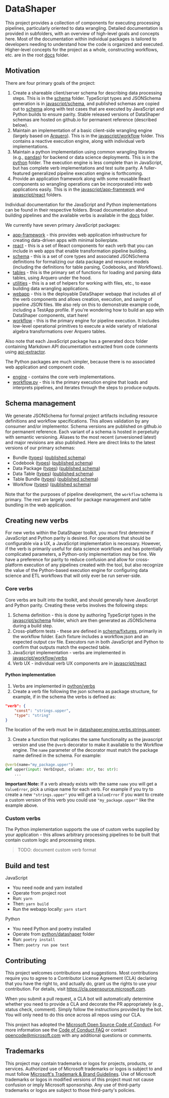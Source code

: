 # DataShaper

This project provides a collection of components for executing processing pipelines, particularly oriented to data wrangling. Detailed documentation is provided in subfolders, with an overview of high-level goals and concepts here. Most of the documentation within individual packages is tailored to developers needing to understand how the code is organized and executed. Higher-level concepts for the project as a whole, constructing workflows, etc. are in the root [docs](./docs/) folder.

## Motivation

There are four primary goals of the project:

1.  Create a shareable client/server schema for describing data processing steps. This is in the [schema](./schema) folder. TypeScript types and JSONSchema generation is in [javascript/schema](./javascript/schema), and published schemas are copied out to [schema](./schema) along with test cases that are executed by JavaScript and Python builds to ensure parity. Stable released versions of DataShaper schemas are hosted on github.io for permanent reference (described below).
2.  Maintain an implementation of a basic client-side wrangling engine (largely based on [Arquero](https://github.com/uwdata/arquero)). This is in the [javascript/workflow](./javascript/workflow) folder. This contains a reactive execution engine, along with individual verb implementations.
3.  Maintain a python implementation using common wrangling libraries (e.g., [pandas](https://pandas.pydata.org/)) for backend or data science deployments. This is in the [python](./python) folder. The execution engine is less complete than in JavaScript, but has complete verb implementations and test suite parity. A fuller-featured generalized pipeline execution engine is forthcoming.
4.  Provide an application framework along with some reusable React components so wrangling operations can be incorporated into web applications easily. This is in the [javascript/app-framework](./javascript/app-framework) and [javascript/react](./javascript/react) folders.

Individual documentation for the JavaScript and Python implementations can be found in their respective folders. Broad documentation about building pipelines and the available verbs is available in the [docs](docs) folder.

We currently have seven primary JavaScript packages:

- [app-framework](javascript/app-framework/docs/markdown/index.md) - this provides web application infrastructure for creating data-driven apps with minimal boilerplate.
- [react](javascript/react/docs/markdown/index.md) - this is a set of React components for each verb that you can include in web apps that enable transformation pipeline building.
- [schema](javascript/schema/docs/markdown/index.md) - this is a set of core types and associated JSONSchema definitions for formalizing our data package and resource models (including the definitions for table parsing, Codebooks, and Workflows).
- [tables](javascript/tables/docs/markdown/index.md) - this is the primary set of functions for loading and parsing data tables, using Arquero under the hood.
- [utilities](javascript/utilities/docs/markdown/index.md) - this is a set of helpers for working with files, etc., to ease building data wrangling applications.
- [webapp](javascript/webapp) - this is the deployable DataShaper webapp that includes all of the verb components and allows creation, execution, and saving of pipeline JSON files. We also rely on this to demonstrate example code, including a TestApp profile. If you're wondering how to build an app with DataShaper components, start here!
- [workflow](javascript/workflow/docs/markdown/index.md) - this is the primary engine for pipeline execution. It includes low-level operational primitives to execute a wide variety of relational algebra transformations over Arquero tables.

Also note that each JavaScript package has a generated docs folder containing Markdown API documentation extracted from code comments using [api-extractor](https://api-extractor.com/).

The Python packages are much simpler, because there is no associated web application and component code.

- [engine](./python/datashaper/datashaper/engine/) - contains the core verb implementations.
- [workflow.py](./python/datashaper/datashaper/workflow.py) - this is the primary execution engine that loads and interprets pipelines, and iterates through the steps to produce outputs.


## Schema management

We generate JSONSchema for formal project artifacts including resource definitions and workflow specifications. This allows validation by any consumer and/or implementor. Schema versions are published on github.io for permanent reference. Each variant of a schema is hosted in perpetuity with semantic versioning. Aliases to the most recent (unversioned latest) and major revisions are also published. Here are direct links to the latest versions of our primary schemas:

- Bundle ([types](./javascript/schema/src/bundle/)) ([published schema](https://microsoft.github.io/datashaper/schema/bundle/bundle.json))
- Codebook ([types](./javascript/schema/src/codebook/)) ([published schema](https://microsoft.github.io/datashaper/schema/codebook/codebook.json))
- Data Package ([types](./javascript/schema/src/datapackage/)) ([published schema](https://microsoft.github.io/datashaper/schema/datapackage/datapackage.json))
- Data Table ([types](./javascript/schema/src/datatable/)) ([published schema](https://microsoft.github.io/datashaper/schema/datatable/datatable.json))
- Table Bundle ([types](./javascript/schema/src/tablebundle/)) ([published schema](https://microsoft.github.io/datashaper/schema/tablebundle/tablebundle.json))
- Workflow ([types](./javascript/schema/src/workflow/)) ([published schema](https://microsoft.github.io/datashaper/schema/workflow/workflow.json))

Note that for the purposes of pipeline development, the `workflow` schema is primary. The rest are largely used for package management and table bundling in the web application.

## Creating new verbs

For new verbs within the DataShaper toolkit, you must first determine if JavaScript and Python parity is desired. For operations that should be configurable via a UX, a JavaScript implementation is necessary. However, if the verb is primarily useful for data science workflows and has potentially complicated parameters, a Python-only implementation may be fine. We have a preference for parity to reduce confusion and allow for cross-platform execution of any pipelines created with the tool, but also recognize the value of the Python-based execution engine for configuring data science and ETL workflows that will only ever be run server-side.

### Core verbs

Core verbs are built into the toolkit, and should generally have JavaScript and Python parity. Creating these verbs involves the following steps:

1. Schema definition - this is done by authoring TypeScript types in the [javascript/schema](./javascript/schema/) folder, which are then generated as JSONSchema during a build step.
2. Cross-platform tests - these are defined in [schema/fixtures](./schema/fixtures), primarily in the workflow folder. Each fixture includes a workflow.json and an expected output csv file. Executors run in both JavaScript and Python to confirm that outputs match the expected table.
3. JavaScript implementation - verbs are implemented in [javascript/workflow/verbs](./javascript/workflow/src/verbs/)
4. Verb UX - individual verb UX components are in [javascript/react](./javascript/react/src/components/verbs/)

#### Python implementation
1. Verbs are implemented in [python/verbs](./python/datashaper/datashaper/engine/verbs/)
2. Create a verb file following the json schema as package structure, for example, if in the schema the verbs is defined as:
```json
"verb": {
    "const": "strings.upper",
    "type": "string"
}
```
The location of the verb must be in [datashaper.engine.verbs.strings.upper](./python/datashaper/datashaper/engine/verbs/strings/upper.py).

3. Create a function that replicates the same functionality as the javascript version and use the `@verb` decorator to make it available to the Workflow engine. The `name` parameter of the decorator must match the package name defined in the schema. For example:
```python
@verb(name="my_package.upper")
def upper(input: VerbInput, column: str, to: str):
    ...
```


**Important Note:** If a verb already exists with the same `name` you will get a `ValueError`, pick a unique name for each verb. For example if you try to create a new `"strings.upper"` you will get a `ValueError` if you want to create a custom version of this verb you could use `"my_package.upper"` like the example above.

### Custom verbs

The Python implementation supports the use of custom verbs supplied by your application - this allows arbitrary processing pipelines to be built that contain custom logic and processing steps.

> TODO: document custom verb format

## Build and test

JavaScript
- You need node and yarn installed
- Operate from project root
- Run: `yarn`
- Then: `yarn build`
- Run the webapp locally: `yarn start`

Python
- You need Python and poetry installed
- Operate from [python/datashaper](./python/datashaper/) folder
- Run: `poetry install`
- Then: `poetry run poe test`

## Contributing

This project welcomes contributions and suggestions. Most contributions require you to agree to a
Contributor License Agreement (CLA) declaring that you have the right to, and actually do, grant us
the rights to use your contribution. For details, visit https://cla.opensource.microsoft.com.

When you submit a pull request, a CLA bot will automatically determine whether you need to provide
a CLA and decorate the PR appropriately (e.g., status check, comment). Simply follow the instructions
provided by the bot. You will only need to do this once across all repos using our CLA.

This project has adopted the [Microsoft Open Source Code of Conduct](https://opensource.microsoft.com/codeofconduct/).
For more information see the [Code of Conduct FAQ](https://opensource.microsoft.com/codeofconduct/faq/) or
contact [opencode@microsoft.com](mailto:opencode@microsoft.com) with any additional questions or comments.

## Trademarks

This project may contain trademarks or logos for projects, products, or services. Authorized use of Microsoft
trademarks or logos is subject to and must follow
[Microsoft's Trademark & Brand Guidelines](https://www.microsoft.com/en-us/legal/intellectualproperty/trademarks/usage/general).
Use of Microsoft trademarks or logos in modified versions of this project must not cause confusion or imply Microsoft sponsorship.
Any use of third-party trademarks or logos are subject to those third-party's policies.
